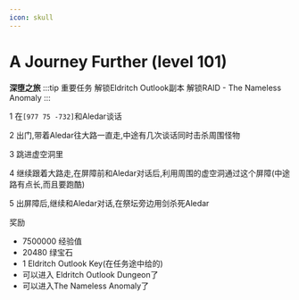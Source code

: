 ```yaml
---
icon: skull
---
```



# A Journey Further (level 101)
**深堕之旅**
:::tip 重要任务
解锁Eldritch Outlook副本
解锁RAID - The Nameless Anomaly
:::

1 在`[977 75 -732]`和Aledar谈话

2 出门,带着Aledar往大路一直走,中途有几次谈话同时击杀周围怪物

3 跳进虚空洞里

4 继续跟着大路走,在屏障前和Aledar对话后,利用周围的虚空洞通过这个屏障(中途路有点长,而且要跑酷)

5 出屏障后,继续和Aledar对话,在祭坛旁边用剑杀死Aledar

奖励
+ 7500000 经验值
+ 20480 绿宝石
+ 1 Eldritch Outlook Key(在任务途中给的)
+ 可以进入 Eldritch Outlook Dungeon了
+ 可以进入The Nameless Anomaly了